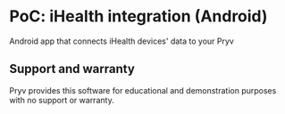 # PoC: iHealth integration (Android)

Android app that connects iHealth devices' data to your Pryv

## Support and warranty

Pryv provides this software for educational and demonstration purposes with no support or warranty.
